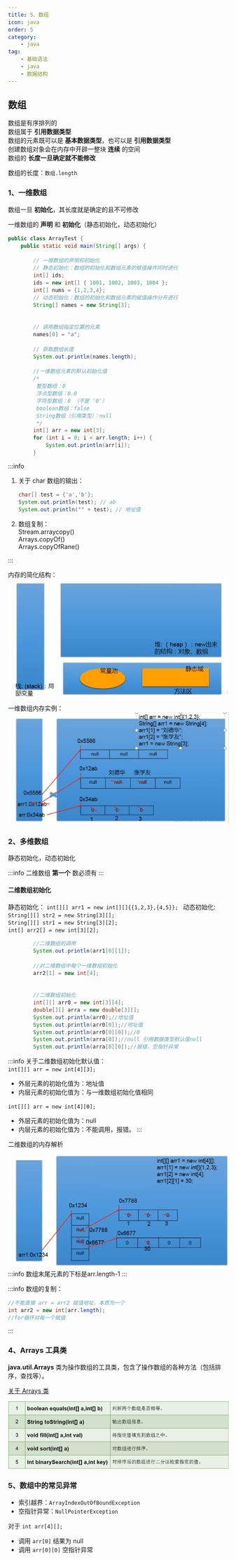 ```yaml
---
title: 5、数组
icon: java
order: 5
category: 
    - java
tag: 
    - 基础语法
    - java
    - 数据结构
---
```

## 数组

数组是有序排列的   
数组属于 **引用数据类型**   
数组的元素既可以是 **基本数据类型**，也可以是 **引用数据类型**  
创建数组对象会在内存中开辟一整块 **连续** 的空间  
数组的 **长度一旦确定就不能修改**  

数组的长度：`数组.length`
### 1、一维数组

数组一旦 **初始化**，其长度就是确定的且不可修改

一维数组的 **声明** 和 **初始化**（静态初始化，动态初始化）

```java
public class ArrayTest {
	public static void main(String[] args) {

		// 一维数组的声明和初始化
		// 静态初始化：数组的初始化和数组元素的赋值操作同时进行
		int[] ids;
		ids = new int[] { 1001, 1002, 1003, 1004 };
		int[] nums = {1,2,3,4};
		// 动态初始化：数组的初始化和数组元素的赋值操作分开进行
		String[] names = new String[3];
		

		// 调用数组指定位置的元素
		names[0] = "a";

		// 获取数组长度
		System.out.println(names.length);

		//一维数组元素的默认初始化值
		/*
		 整型数组：0 
		 浮点型数组：0.0 
		 字符型数组：0 （不是 '0'）
		 boolean数组：false 
		 String数组（引用类型）：null
		 */
		int[] arr = new int[3];
		for (int i = 0; i < arr.length; i++) {
			System.out.println(arr[i]);
		}
```

:::info
1. 关于 char 数组的输出：  
	```java
	char[] test = {'a','b'};
	System.out.println(test); // ab
	System.out.println("" + test); // 地址值
	```
2. 数组复制：  
  Stream.arraycopy()    
  Arrays.copyOf()  
	Arrays.copyOfRane()  
	
:::

内存的简化结构：  
![image-20220626150314398](https://raw.githubusercontent.com/T4mako/ImageBed/main/image-20220626150314398.png)

一维数组内存实例：  
![image-20220626151804844](https://raw.githubusercontent.com/T4mako/ImageBed/main/image-20220626151804844.png)

### 2、多维数组

静态初始化，动态初始化

:::info
二维数组 **第一个** 数必须有
:::

#### 二维数组初始化
静态初始化： `int[][] arr1 = new int[][]{{1,2,3},{4,5}}; `
动态初始化:   
`String[][] str2 = new String[3][];`  
`String[][] str1 = new String[3][2];`  
`int[] arr2[] = new int[3][2]; `  


```java
		//二维数组的调用
		System.out.println(arr1[0][1]);
		
		//对二维数组中每个一维数组初始化
		arr2[1] = new int[4];
		
		
		//二维数组初始化
		int[][] arr0 = new int[3][4];
		double[][] arra = new double[3][];
		System.out.println(arr0);//地址值
		System.out.println(arr0[0]);//地址值
		System.out.println(arr0[0][0]);//0
		System.out.println(arra[0]);//null 引用数据类型默认值null
		System.out.println(arra[0][0]);//报错，空指针异常
```

:::info
关于二维数组初始化默认值：  
`int[][] arr = new int[4][3];`
- 外层元素的初始化值为：地址值
- 内层元素的初始化值为：与一维数组初始化值相同  

`int[][] arr = new int[4][0];`
- 外层元素的初始化值为：null  
- 内层元素的初始化值为：不能调用，报错。
:::

二维数组的内存解析

![image-20220626172438875](https://raw.githubusercontent.com/T4mako/ImageBed/main/image-20220626172438875.png)
:::info
数组末尾元素的下标是arr.length-1
:::

:::info
数组的复制：
```java
//不能直接 arr = arr2 赋值地址，本质为一个
int arr2 = new int[arr.length];
//for循环对每一个赋值
```
:::

### 4、Arrays 工具类

**java.util.Arrays** 类为操作数组的工具类，包含了操作数组的各种方法（包括排序，查找等）。

[关于 Arrays 类](../常用类/Arrays类.md)

![image-20220627162154617](https://raw.githubusercontent.com/T4mako/ImageBed/main/image-20220627162154617.png)

### 5、数组中的常见异常

- 索引越界：`ArrayIndexOutOfBoundException`
- 空指针异常：`NullPointerException`

对于 `int arr[4][];` 
- 调用 `arr[0]` 结果为 null 
- 调用 `arr[0][0]`  空指针异常